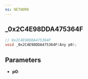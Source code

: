 ```yaml
---
ns: NETWORK
---
```

## _0x2C4E98DDA475364F

```c
// 0x2C4E98DDA475364F
void _0x2C4E98DDA475364F(Any p0);
```

## Parameters
* **p0**:
